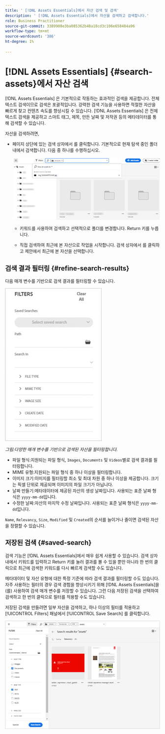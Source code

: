 ```yaml
---
title: ' [!DNL Assets Essentials]에서 자산 검색 및 검색'
description: ' [!DNL Assets Essentials]에서 자산을 검색하고 검색합니다.'
role: Business Practitioner
source-git-commit: 3389908e3ba085362b48a18cd3c106e658484a96
workflow-type: tm+mt
source-wordcount: '386'
ht-degree: 1%

---
```



# [!DNL Assets Essentials] {#search-assets}에서 자산 검색

[!DNL Assets Essentials] 은 기본적으로 작동하는 효과적인 검색을 제공합니다. 전체 텍스트 검색이므로 검색은 포괄적입니다. 강력한 검색 기능을 사용하면 적절한 자산을 빠르게 찾고 컨텐츠 속도를 향상시킬 수 있습니다. [!DNL Assets Essentials] 은 전체 텍스트 검색을 제공하고 스마트 태그, 제목, 만든 날짜 및 저작권 등의 메타데이터를 통해 검색할 수 있습니다.

자산을 검색하려면,

* 페이지 상단에 있는 검색 상자에서 를 클릭합니다. 기본적으로 현재 탐색 중인 폴더 내에서 검색합니다. 다음 중 하나를 수행하십시오.

   ![검색 상자](assets/search-box.png)

   * 키워드를 사용하여 검색하고 선택적으로 폴더를 변경합니다. Return 키를 누릅니다.

   * 직접 검색하여 최근에 본 자산으로 작업을 시작합니다. 검색 상자에서 를 클릭하고 제안에서 최근에 본 자산을 선택합니다.

## 검색 결과 필터링 {#refine-search-results}

다음 매개 변수를 기반으로 검색 결과를 필터링할 수 있습니다.

![검색 필터](assets/filters1.png)

*그림:다양한 매개 변수를 기반으로 검색된 자산을 필터링합니다.*

* 파일 형식:지원되는 파일 형식, `Images`, `Documents` 및 `Videos`별로 검색 결과를 필터링합니다.
* MIME 유형:지원되는 파일 형식 중 하나 이상을 필터링합니다.<!-- TBD:  [supported file formats](/help/supported-file-formats.md). -->
* 이미지 크기:이미지를 필터링할 최소 및 최대 차원 중 하나 이상을 제공합니다. 크기는 픽셀 단위로 제공되며 이미지의 파일 크기가 아닙니다.
* 날짜 만들기:메타데이터에 제공된 자산의 생성 날짜입니다. 사용되는 표준 날짜 형식은 `yyyy-mm-dd`입니다.
* 수정한 날짜:자산의 마지막 수정 날짜입니다. 사용되는 표준 날짜 형식은 `yyyy-mm-dd`입니다.

`Name`, `Relevancy`, `Size`, `Modified` 및 `Created`의 순서를 늘이거나 줄이면 검색된 자산을 정렬할 수 있습니다.

## 저장된 검색 {#saved-search}

검색 기능은 [!DNL Assets Essentials]에서 매우 쉽게 사용할 수 있습니다. 검색 상자 내에서 키워드를 입력하고 Return 키를 눌러 결과를 볼 수 있을 뿐만 아니라 한 번의 클릭으로 최근에 검색한 키워드를 다시 빠르게 검색할 수도 있습니다.

메타데이터 및 자산 유형에 대한 특정 기준에 따라 검색 결과를 필터링할 수도 있습니다. 자주 사용하는 필터의 경우 검색 경험을 향상시키기 위해 [!DNL Assets Essentials]을(를) 사용하여 검색 매개 변수를 저장할 수 있습니다. 그런 다음 저장된 검색을 선택하여 검색하고 한 번의 클릭으로 필터를 적용할 수도 있습니다.

저장된 검색을 만들려면 일부 자산을 검색하고, 하나 이상의 필터를 적용하고 [!UICONTROL Filters] 패널에서 [!UICONTROL Save Search] 를 클릭합니다.

![필터 패널에서 저장된 검색](assets/saved-search.png)

<!-- TBD: Search behavior. Full-text search. Ranking and rank boosts. Hidden assets.
Report poor UX that users can only save a filtered search and not a simple search.
.
Are other supported files fully indexed and support full-text search? Eg. audio/videos files can at best have metadata indexed.
Anything about ranking of assets displayed in search results?

What about temporarily hiding an asset (suspending search on it) from the search results? If an asset is undergoing review collaboration, should it be used by others? Should it be hidden in search?

When userA is searching and userB add an asset that matches search results, will the asset display in search as soon as userA refreshes the page? Assuming indexing is near real-time. May not be so for bulk uploads.
-->
